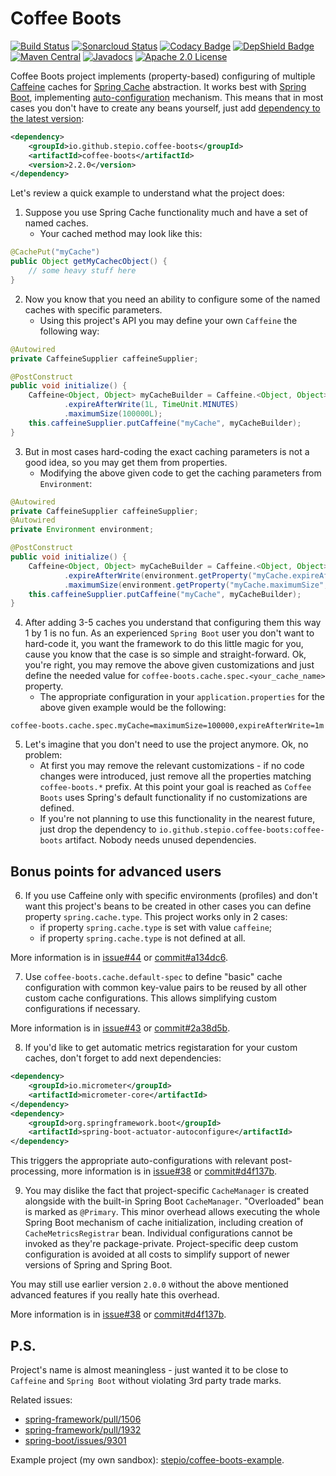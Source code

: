 # Coffee Boots

[![Build Status](https://travis-ci.com/stepio/coffee-boots.svg?branch=master)](https://travis-ci.com/stepio/coffee-boots)
[![Sonarcloud Status](https://sonarcloud.io/api/project_badges/measure?project=stepio_coffee-boots&metric=alert_status)](https://sonarcloud.io/dashboard?id=stepio_coffee-boots)
[![Codacy Badge](https://api.codacy.com/project/badge/Grade/e3997372bb2448ebae5282fddc44784f)](https://app.codacy.com/app/stepio/coffee-boots?utm_source=github.com&utm_medium=referral&utm_content=stepio/coffee-boots&utm_campaign=Badge_Grade_Dashboard)
[![DepShield Badge](https://depshield.sonatype.org/badges/stepio/coffee-boots/depshield.svg)](https://depshield.github.io)
[![Maven Central](https://img.shields.io/maven-central/v/io.github.stepio.coffee-boots/coffee-boots.svg)](https://mvnrepository.com/artifact/io.github.stepio.coffee-boots/coffee-boots)
[![Javadocs](http://www.javadoc.io/badge/io.github.stepio.coffee-boots/coffee-boots.svg)](http://www.javadoc.io/doc/io.github.stepio.coffee-boots/coffee-boots)
[![Apache 2.0 License](https://img.shields.io/badge/license-Apache%202-blue.svg)](https://www.apache.org/licenses/LICENSE-2.0.txt)

Coffee Boots project implements (property-based) configuring of multiple [Caffeine](https://github.com/ben-manes/caffeine) caches for [Spring Cache](https://github.com/spring-projects/spring-framework/tree/master/spring-context/src/main/java/org/springframework/cache) abstraction. 
It works best with [Spring Boot](https://github.com/spring-projects/spring-boot), implementing [auto-configuration](https://github.com/stepio/coffee-boots/blob/master/src/main/java/io/github/stepio/cache/caffeine/CaffeineSpecSpringAutoConfiguration.java) mechanism.
This means that in most cases you don't have to create any beans yourself, just add [dependency to the latest version](https://search.maven.org/search?q=g:io.github.stepio.coffee-boots%20AND%20a:coffee-boots&core=gav):
```xml
<dependency>
    <groupId>io.github.stepio.coffee-boots</groupId>
    <artifactId>coffee-boots</artifactId>
    <version>2.2.0</version>
</dependency>
```

Let's review a quick example to understand what the project does:
1.  Suppose you use Spring Cache functionality much and have a set of named caches.
    -   Your cached method may look like this:
```java
@CachePut("myCache")
public Object getMyCachecObject() {
    // some heavy stuff here
}
```
2.  Now you know that you need an ability to configure some of the named caches with specific parameters.
    -   Using this project's API you may define your own `Caffeine` the following way:
```java
@Autowired
private CaffeineSupplier caffeineSupplier;

@PostConstruct
public void initialize() {
    Caffeine<Object, Object> myCacheBuilder = Caffeine.<Object, Object>newBuilder()
            .expireAfterWrite(1L, TimeUnit.MINUTES)
            .maximumSize(100000L);
    this.caffeineSupplier.putCaffeine("myCache", myCacheBuilder);
}
```
3.  But in most cases hard-coding the exact caching parameters is not a good idea, so you may get them from properties.
    -   Modifying the above given code to get the caching parameters from `Environment`:
```java
@Autowired
private CaffeineSupplier caffeineSupplier;
@Autowired
private Environment environment;

@PostConstruct
public void initialize() {
    Caffeine<Object, Object> myCacheBuilder = Caffeine.<Object, Object>newBuilder()
            .expireAfterWrite(environment.getProperty("myCache.expireAfterWrite", Long.class, 1L), TimeUnit.MINUTES)
            .maximumSize(environment.getProperty("myCache.maximumSize", Long.class, 100000L));
    this.caffeineSupplier.putCaffeine("myCache", myCacheBuilder);
}
```
4.  After adding 3-5 caches you understand that configuring them this way 1 by 1 is no fun. As an experienced `Spring Boot` user you don't want to hard-code it, you want the framework to do this little magic for you, cause you know that the case is so simple and straight-forward.
Ok, you're right, you may remove the above given customizations and just define the needed value for `coffee-boots.cache.spec.<your_cache_name>` property.
    -   The appropriate configuration in your `application.properties` for the above given example would be the following:
```properties
coffee-boots.cache.spec.myCache=maximumSize=100000,expireAfterWrite=1m
```
5.  Let's imagine that you don't need to use the project anymore. Ok, no problem:
    -   At first you may remove the relevant customizations - if no code changes were introduced, just remove all the properties matching `coffee-boots.*` prefix. At this point your goal is reached as `Coffee Boots` uses Spring's default functionality if no customizations are defined.
    -   If you're not planning to use this functionality in the nearest future, just drop the dependency to `io.github.stepio.coffee-boots:coffee-boots` artifact. Nobody needs unused dependencies.

## Bonus points for advanced users

6.  If you use Caffeine only with specific environments (profiles) and don't want this project's beans to be created in other cases you can define property `spring.cache.type`. This project works only in 2 cases:
    -   if property `spring.cache.type` is set with value `caffeine`;
    -   if property `spring.cache.type` is not defined at all.

More information is in [issue#44](https://github.com/stepio/coffee-boots/issues/44) or [commit#a134dc6](https://github.com/stepio/coffee-boots/commit/a134dc60843b46b6a69b00ce4449c510b301f534#diff-798aa55948ec42d85da39f34a917b73f).

7.  Use `coffee-boots.cache.default-spec` to define "basic" cache configuration with common key-value pairs to be reused by all other custom cache configurations. This allows simplifying custom configurations if necessary.

More information is in [issue#43](https://github.com/stepio/coffee-boots/issues/43) or [commit#2a38d5b](https://github.com/stepio/coffee-boots/commit/2a38d5b3ca7e12c2cbc152e2b5f5bf0aa3233f34#diff-a6f66d25e49c3ad808097932be3df2d0).

8.  If you'd like to get automatic metrics registaration for your custom caches, don't forget to add next dependencies:

```xml
<dependency>
    <groupId>io.micrometer</groupId>
    <artifactId>micrometer-core</artifactId>
</dependency>
<dependency>
    <groupId>org.springframework.boot</groupId>
    <artifactId>spring-boot-actuator-autoconfigure</artifactId>
</dependency>
```

This triggers the appropriate auto-configurations with relevant post-processing, more information is in [issue#38](https://github.com/stepio/coffee-boots/issues/38) or [commit#d4f137b](https://github.com/stepio/coffee-boots/commit/d4f137bad73a26a490ec9c2564e2ff512b2eebfe#diff-798aa55948ec42d85da39f34a917b73f).

9.  You may dislike the fact that project-specific `CacheManager` is created alongside with the built-in Spring Boot `CacheManager`. "Overloaded" bean is marked as `@Primary`. This minor overhead allows executing the whole Spring Boot mechanism of cache initialization, including creation of `CacheMetricsRegistrar` bean.
Individual configurations cannot be invoked as they're package-private. Project-specific deep custom configuration is avoided at all costs to simplify support of newer versions of Spring and Spring Boot.

You may still use earlier version `2.0.0` without the above mentioned advanced features if you really hate this overhead.

More information is in [issue#38](https://github.com/stepio/coffee-boots/issues/38) or [commit#d4f137b](https://github.com/stepio/coffee-boots/commit/d4f137bad73a26a490ec9c2564e2ff512b2eebfe#diff-798aa55948ec42d85da39f34a917b73f).

## P.S.

Project's name is almost meaningless - just wanted it to be close to `Caffeine` and `Spring Boot` without violating 3rd party trade marks.

Related issues:
-   [spring-framework/pull/1506](https://github.com/spring-projects/spring-framework/pull/1506)
-   [spring-framework/pull/1932](https://github.com/spring-projects/spring-framework/pull/1932/files)
-   [spring-boot/issues/9301](https://github.com/spring-projects/spring-boot/issues/9301)

Example project (my own sandbox): [stepio/coffee-boots-example](https://github.com/stepio/coffee-boots-example).
